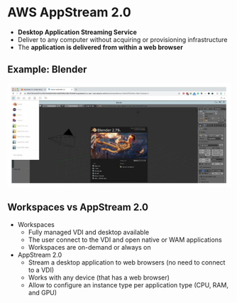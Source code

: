 # AWS AppStream 2.0

- **Desktop Application Streaming Service**
- Deliver to any computer without acquiring or provisioning infrastructure
- The **application is delivered from within a web browser**

## Example: Blender

![AWS AppStream 2.0 Example](../../images/other/appstream.png)

## Workspaces vs AppStream 2.0

- Workspaces
    - Fully managed VDI and desktop available
    - The user connect to the VDI and open native or WAM applications
    - Workspaces are on-demand or always on
- AppStream 2.0
    - Stream a desktop application to web browsers (no need to connect to a VDI)
    - Works with any device (that has a web browser)
    - Allow to configure an instance type per application type (CPU, RAM, and GPU)
     
